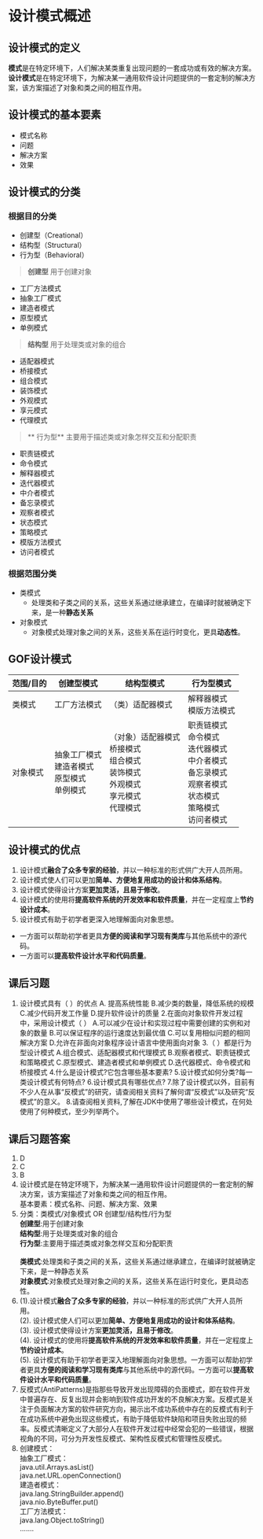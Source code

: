 # 设计模式概述
## 设计模式的定义
**模式**是在特定环境下，人们解决某类重复出现问题的一套成功或有效的解决方案。
**设计模式**是在特定环境下，为解决某一通用软件设计问题提供的一套定制的解决方案，该方案描述了对象和类之间的相互作用。
## 设计模式的基本要素
- 模式名称
- 问题
- 解决方案
- 效果
## 设计模式的分类
### 根据目的分类
- 创建型（Creational）
- 结构型（Structural）
- 行为型（Behavioral）
> **创建型**
> 用于创建对象
- 工厂方法模式
- 抽象工厂模式
- 建造者模式
- 原型模式
- 单例模式
> **结构型**
> 用于处理类或对象的组合
- 适配器模式
- 桥接模式
- 组合模式
- 装饰模式
- 外观模式
- 享元模式
- 代理模式
>** 行为型**
> 主要用于描述类或对象怎样交互和分配职责
- 职责链模式
- 命令模式
- 解释器模式
- 迭代器模式
- 中介者模式
- 备忘录模式
- 观察者模式
- 状态模式
- 策略模式
- 模版方法模式
- 访问者模式
### 根据范围分类
- 类模式
  - 处理类和子类之间的关系，这些关系通过继承建立，在编译时就被确定下来，是一种**静态关系**
- 对象模式
  - 对象模式处理对象之间的关系，这些关系在运行时变化，更具**动态性**。
## GOF设计模式
|   范围/目的     |                                      创建型模式                                      |                                                                        结构型模式                                                                        |                                                                                              行为型模式                                                                                              |
|  ---------------   |   --------------------------------------------------------------------   |   -----------------------------------------------------------------------------------------------------------------------   |   ---------------------------------------------------------------------------------------------------------------------------------------------------------  |
|      类模式       |                                    工厂方法模式                                     |                                                                  （类）适配器模式                                                                  |                                                                                解释器模式<br>模版方法模式                                                                                |
|    对象模式     |    抽象工厂模式<br>建造者模式<br>原型模式<br>单例模式     |    （对象）适配器模式<br>桥接模式<br>组合模式<br>装饰模式<br>外观模式<br>享元模式<br>代理模式    |    职责链模式<br>命令模式<br>迭代器模式<br>中介者模式<br>备忘录模式<br>观察者模式<br>状态模式<br>策略模式<br>访问者模式    |

## 设计模式的优点
1. 设计模式**融合了众多专家的经验**，并以一种标准的形式供广大开人员所用。
2. 设计模式使人们可以更加**简单、方便地复用成功的设计和体系结构**。
3. 设计模式使得设计方案**更加灵活，且易于修改**。
4. 设计模式的使用将**提高软件系统的开发效率和软件质量**，并在一定程度上**节约设计成本**。
5. 设计模式有助于初学者更深入地理解面向对象思想。
  - 一方面可以帮助初学者更具**方便的阅读和学习现有类库**与其他系统中的源代码。
  - 一方面可以**提高软件设计水平和代码质量**。

## 课后习题
1. 设计模式具有（   ）的优点
   A. 提高系统性能
   B.减少类的数量，降低系统的规模
   C.减少代码开发工作量
   D.提升软件设计的质量
   2.在面向对象软件开发过程中，采用设计模式（   ）
   A.可以减少在设计和实现过程中需要创建的实例和对象的数量
   B.可以保证程序的运行速度达到最优值
   C.可以复用相似问题的相同解决方案
   D.允许在非面向对象程序设计语言中使用面向对象
   3.（   ）都是行为型设计模式
   A.组合模式、适配器模式和代理模式
   B.观察者模式、职责链模式和策略模式
   C.原型模式、建造者模式和单例模式
   D.迭代器模式、命令模式和桥接模式
   4.什么是设计模式?它包含哪些基本要素?
   5.设计模式如何分类?每一类设计模式有何特点?
   6.设计模式具有哪些优点?
   7.除了设计模式以外，目前有不少人在从事“反模式”的研究，请查阅相关资料了解何谓“反模式”以及研究“反模式”的意义。
   8.请查阅相关资料,了解在JDK中使用了哪些设计模式，在何处使用了何种模式，至少列举两个。

## 课后习题答案
1. D
2. C
3. B
4. 设计模式是在特定环境下，为解决某一通用软件设计问题提供的一套定制的解决方案，该方案描述了对象和类之间的相互作用。<br/>基本要素：模式名称、问题、解决方案、效果
5. 分类：类模式/对象模式 OR 创建型/结构性/行为型 <br/> **创建型**:用于创建对象<br/>**结构型**:用于处理类或对象的组合<br/> **行为型**:主要用于描述类或对象怎样交互和分配职责<br/><br/>**类模式**:处理类和子类之间的关系，这些关系通过继承建立，在编译时就被确定下来，是一种静态关系<br/>**对象模式**:对象模式处理对象之间的关系，这些关系在运行时变化，更具动态性。
6. (1).设计模式**融合了众多专家的经验**，并以一种标准的形式供广大开人员所用。<br/>(2). 设计模式使人们可以更加**简单、方便地复用成功的设计和体系结构**。<br/>(3). 设计模式使得设计方案**更加灵活，且易于修改**。<br/>(4). 设计模式的使用将**提高软件系统的开发效率和软件质量**，并在一定程度上**节约设计成本**。<br/>(5). 设计模式有助于初学者更深入地理解面向对象思想。一方面可以帮助初学者更具**方便的阅读和学习现有类库**与其他系统中的源代码。一方面可以**提高软件设计水平和代码质量**。
7. 反模式(AntiPatterns)是指那些导致开发出现障碍的负面模式，即在软件开发中普遍存在、反复出现并会影响到软件成功开发的不良解决方案。反模式是关注于负面解决方案的软件研究方向，揭示出不成功系统中存在的反模式有利于在成功系统中避免出现这些模式，有助于降低软件缺陷和项目失败出现的频率。反模式清晰定义了大部分人在软件开发过程中经常会犯的一些错误，根据视角的不同，可分为开发性反模式、架构性反模式和管理性反模式。
8. 创建模式：<br/>抽象工厂模式：<br/>java.util.Arrays.asList()<br/>java.net.URL.openConnection()<br/>建造者模式：<br/>java.lang.StringBuilder.append()<br/>java.nio.ByteBuffer.put()<br/> 工厂方法模式： <br/> java.lang.Object.toString()<br/>.......